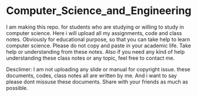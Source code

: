 # Computer_Science_and_Engineering
I am making this repo. for students who are studying or willing to study in computer science. Here i will upload all my assignments, code and class notes. Obviously for educational purpose, so that you can take help to learn computer science. Please do not copy and paste in your academic life. Take help or understanding from these notes.
Also if you need any kind of help understanding these class notes or any topic, feel free to contact me.

Desclimer: I am not uploading any slide or manual for copyright issue. these documents, codes, class notes all are written by me. And i want to say please dont missuse these documents. Share with your friends as much as possible.
